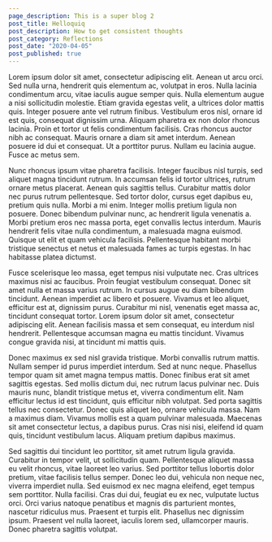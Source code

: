 ```yaml
---
page_description: This is a super blog 2
post_title: Helloquiq
post_description: How to get consistent thoughts
post_category: Reflections
post_date: "2020-04-05"
post_published: true
---
```


Lorem ipsum dolor sit amet, consectetur adipiscing elit. Aenean ut arcu orci. Sed nulla urna, hendrerit quis elementum ac, volutpat in eros. Nulla lacinia condimentum arcu, vitae iaculis augue semper quis. Nulla elementum augue a nisi sollicitudin molestie. Etiam gravida egestas velit, a ultrices dolor mattis quis. Integer posuere ante vel rutrum finibus. Vestibulum eros nisl, ornare id est quis, consequat dignissim urna. Aliquam pharetra ex non dolor rhoncus lacinia. Proin et tortor ut felis condimentum facilisis. Cras rhoncus auctor nibh ac consequat. Mauris ornare a diam sit amet interdum. Aenean posuere id dui et consequat. Ut a porttitor purus. Nullam eu lacinia augue. Fusce ac metus sem.

Nunc rhoncus ipsum vitae pharetra facilisis. Integer faucibus nisl turpis, sed aliquet magna tincidunt rutrum. In accumsan felis id tortor ultrices, rutrum ornare metus placerat. Aenean quis sagittis tellus. Curabitur mattis dolor nec purus rutrum pellentesque. Sed tortor dolor, cursus eget dapibus eu, pretium quis nulla. Morbi a mi enim. Integer mollis pretium ligula non posuere. Donec bibendum pulvinar nunc, ac hendrerit ligula venenatis a. Morbi pretium eros nec massa porta, eget convallis lectus interdum. Mauris hendrerit felis vitae nulla condimentum, a malesuada magna euismod. Quisque ut elit et quam vehicula facilisis. Pellentesque habitant morbi tristique senectus et netus et malesuada fames ac turpis egestas. In hac habitasse platea dictumst.

Fusce scelerisque leo massa, eget tempus nisi vulputate nec. Cras ultrices maximus nisi ac faucibus. Proin feugiat vestibulum consequat. Donec sit amet nulla et massa varius rutrum. In cursus augue eu diam bibendum tincidunt. Aenean imperdiet ac libero et posuere. Vivamus et leo aliquet, efficitur est at, dignissim purus. Curabitur mi nisl, venenatis eget massa ac, tincidunt consequat tortor. Lorem ipsum dolor sit amet, consectetur adipiscing elit. Aenean facilisis massa et sem consequat, eu interdum nisl hendrerit. Pellentesque accumsan magna eu mattis tincidunt. Vivamus congue gravida nisi, at tincidunt mi mattis quis.

Donec maximus ex sed nisl gravida tristique. Morbi convallis rutrum mattis. Nullam semper id purus imperdiet interdum. Sed at nunc neque. Phasellus tempor quam sit amet magna tempus mattis. Donec finibus erat sit amet sagittis egestas. Sed mollis dictum dui, nec rutrum lacus pulvinar nec. Duis mauris nunc, blandit tristique metus et, viverra condimentum elit. Nam efficitur lectus id est tincidunt, quis efficitur nibh volutpat. Sed porta sagittis tellus nec consectetur. Donec quis aliquet leo, ornare vehicula massa. Nam a maximus diam. Vivamus mollis est a quam pulvinar malesuada. Maecenas sit amet consectetur lectus, a dapibus purus. Cras nisi nisi, eleifend id quam quis, tincidunt vestibulum lacus. Aliquam pretium dapibus maximus.

Sed sagittis dui tincidunt leo porttitor, sit amet rutrum ligula gravida. Curabitur in tempor velit, ut sollicitudin quam. Pellentesque aliquet massa eu velit rhoncus, vitae laoreet leo varius. Sed porttitor tellus lobortis dolor pretium, vitae facilisis tellus semper. Donec leo dui, vehicula non neque nec, viverra imperdiet nulla. Sed euismod ex nec magna eleifend, eget tempus sem porttitor. Nulla facilisi. Cras dui dui, feugiat eu ex nec, vulputate luctus orci. Orci varius natoque penatibus et magnis dis parturient montes, nascetur ridiculus mus. Praesent et turpis elit. Phasellus nec dignissim ipsum. Praesent vel nulla laoreet, iaculis lorem sed, ullamcorper mauris. Donec pharetra sagittis volutpat.
